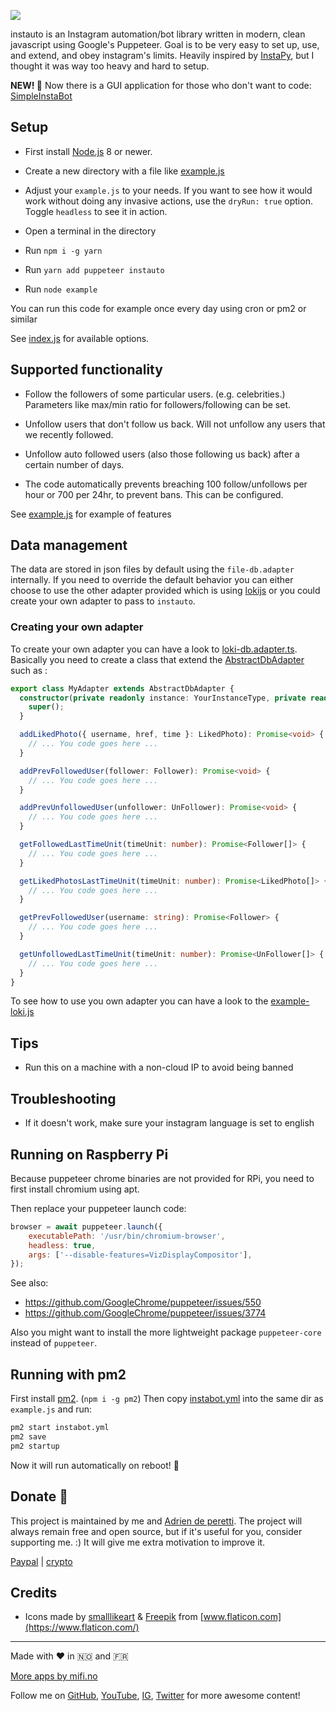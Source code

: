 ![](logo.png)

instauto is an Instagram automation/bot library written in modern, clean javascript using Google's Puppeteer. Goal is to be very easy to set up, use, and extend, and obey instagram's limits. Heavily inspired by [InstaPy](https://github.com/timgrossmann/InstaPy), but I thought it was way too heavy and hard to setup.

**NEW! 🎉**
Now there is a GUI application for those who don't want to code: [SimpleInstaBot](https://mifi.github.io/SimpleInstaBot/)


## Setup

- First install [Node.js](https://nodejs.org/en/) 8 or newer.

- Create a new directory with a file like [example.js](https://github.com/mifi/instauto/blob/master/example.js)

- Adjust your `example.js` to your needs. If you want to see how it would work without doing any invasive actions, use the `dryRun: true` option. Toggle `headless` to see it in action.

- Open a terminal in the directory

- Run `npm i -g yarn`

- Run `yarn add puppeteer instauto`

- Run `node example`

You can run this code for example once every day using cron or pm2 or similar

See [index.js](https://github.com/mifi/instauto/blob/master/index.js) for available options.

## Supported functionality

- Follow the followers of some particular users. (e.g. celebrities.) Parameters like max/min ratio for followers/following can be set.

- Unfollow users that don't follow us back. Will not unfollow any users that we recently followed.

- Unfollow auto followed users (also those following us back) after a certain number of days.

- The code automatically prevents breaching 100 follow/unfollows per hour or 700 per 24hr, to prevent bans. This can be configured.

See [example.js](https://github.com/mifi/instauto/blob/master/example.js) for example of features

## Data management

The data are stored in json files by default using the `file-db.adapter` internally.
If you need to override the default behavior you can either choose to use the other adapter provided which is using 
[lokijs](https://github.com/techfort/LokiJS) or you could create your own adapter to pass to `instauto`.

### Creating your own adapter

To create your own adapter you can have a look to [loki-db.adapter.ts](https://github.com/mifi/instauto/tree/master/src/db_adapters/loki-db.adapter.ts).
Basically you need to create a class that extend the [AbstractDbAdapter](https://github.com/mifi/instauto/tree/master/src/db_adapters/abstract-db.adapter.ts) 
such as :

```typescript
export class MyAdapter extends AbstractDbAdapter {
  constructor(private readonly instance: YourInstanceType, private readonly logger: Logger) {
    super();
  }

  addLikedPhoto({ username, href, time }: LikedPhoto): Promise<void> {
    // ... You code goes here ...
  }

  addPrevFollowedUser(follower: Follower): Promise<void> {
    // ... You code goes here ...  
  }

  addPrevUnfollowedUser(unfollower: UnFollower): Promise<void> {
    // ... You code goes here ...
  }

  getFollowedLastTimeUnit(timeUnit: number): Promise<Follower[]> {
    // ... You code goes here ...
  }

  getLikedPhotosLastTimeUnit(timeUnit: number): Promise<LikedPhoto[]> {
    // ... You code goes here ...
  }

  getPrevFollowedUser(username: string): Promise<Follower> {
    // ... You code goes here ...
  }

  getUnfollowedLastTimeUnit(timeUnit: number): Promise<UnFollower[]> {
    // ... You code goes here ...
  }
}
```

To see how to use you own adapter you can have a look to the [example-loki.js](https://github.com/mifi/instauto/blob/master/example-loki.js)

## Tips
- Run this on a machine with a non-cloud IP to avoid being banned

## Troubleshooting

- If it doesn't work, make sure your instagram language is set to english

## Running on Raspberry Pi

Because puppeteer chrome binaries are not provided for RPi, you need to first install chromium using apt.

Then replace your puppeteer launch code:

```js
browser = await puppeteer.launch({
    executablePath: '/usr/bin/chromium-browser',
    headless: true,
    args: ['--disable-features=VizDisplayCompositor'],
});
```

See also:
- https://github.com/GoogleChrome/puppeteer/issues/550
- https://github.com/GoogleChrome/puppeteer/issues/3774

Also you might want to install the more lightweight package `puppeteer-core` instead of `puppeteer`.

## Running with pm2
First install [pm2](https://github.com/Unitech/pm2). (`npm i -g pm2`) Then copy [instabot.yml](https://github.com/mifi/instauto/blob/master/instabot.yml) into the same dir as `example.js` and run:

```bash
pm2 start instabot.yml
pm2 save
pm2 startup
```

Now it will run automatically on reboot! 🙌

## Donate 🙈

This project is maintained by me and [Adrien de peretti](https://github.com/adrien2p). The project will always remain free and open source, but if it's useful for you, consider supporting me. :) It will give me extra motivation to improve it.

[Paypal](https://paypal.me/mifino/usd) | [crypto](https://mifi.no/thanks)

## Credits

- Icons made by [smalllikeart](https://www.flaticon.com/authors/smalllikeart) & [Freepik](https://www.flaticon.com/authors/freepik) from [www.flaticon.com](https://www.flaticon.com/)

---

Made with ❤️ in 🇳🇴 and 🇫🇷

[More apps by mifi.no](https://mifi.no/)

Follow me on [GitHub](https://github.com/mifi/), [YouTube](https://www.youtube.com/channel/UC6XlvVH63g0H54HSJubURQA), [IG](https://www.instagram.com/mifi.no/), [Twitter](https://twitter.com/mifi_no) for more awesome content!

